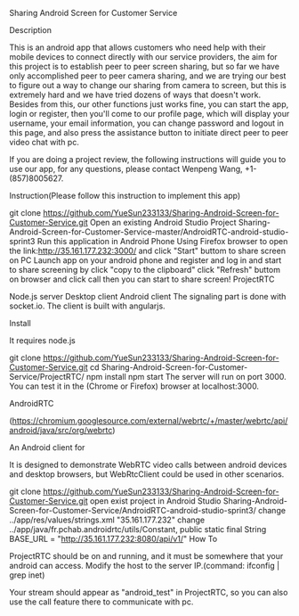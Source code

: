 Sharing Android Screen for Customer Service

Description

This is an android app that allows customers who need help with their mobile devices to connect directly with our service providers, the aim for this project is to establish peer to peer screen sharing, but so far we have only accomplished peer to peer camera sharing, and we are trying our best to figure out a way to change our sharing from camera to screen, but this is extremely hard and we have tried dozens of ways that doesn't work. Besides from this, our other functions just works fine, you can start the app, login or register, then you'll come to our profile page, which will display your username, your email information, you can change password and logout in this page, and also press the assistance button to initiate direct peer to peer video chat with pc.

If you are doing a project review, the following instructions will guide you to use our app, for any questions, please contact Wenpeng Wang, +1-(857)8005627.

Instruction(Please follow this instruction to implement this app)

git clone https://github.com/YueSun233133/Sharing-Android-Screen-for-Customer-Service.git
Open an existing Android Studio Project Sharing-Android-Screen-for-Customer-Service-master/AndroidRTC-android-studio-sprint3
Run this application in Android Phone
Using Firefox browser to open the link:http://35.161.177.232:3000/ and click "Start" buttom to share screen on PC
Launch app on your android phone and register and log in and start to share screening by click "copy to the clipboard"
click "Refresh" buttom on browser and click call then you can start to share screen!
ProjectRTC

Node.js server
Desktop client
Android client
The signaling part is done with socket.io. The client is built with angularjs.

Install

It requires node.js

git clone https://github.com/YueSun233133/Sharing-Android-Screen-for-Customer-Service.git
cd Sharing-Android-Screen-for-Customer-Service/ProjectRTC/
npm install
npm start
The server will run on port 3000. You can test it in the (Chrome or Firefox) browser at localhost:3000.

AndroidRTC

(https://chromium.googlesource.com/external/webrtc/+/master/webrtc/api/android/java/src/org/webrtc)

An Android client for

It is designed to demonstrate WebRTC video calls between android devices and desktop browsers, but WebRtcClient could be used in other scenarios.

git clone https://github.com/YueSun233133/Sharing-Android-Screen-for-Customer-Service.git
open exist project in Android Studio Sharing-Android-Screen-for-Customer-Service/AndroidRTC-android-studio-sprint3/
change ../app/res/values/strings.xml "35.161.177.232"
change ../app/java/fr.pchab.androidrtc/utils/Constant, public static final String BASE_URL = "http://35.161.177.232:8080/api/v1/"
How To

ProjectRTC should be on and running, and it must be somewhere that your android can access. Modify the host to the server IP.(command: ifconfig | grep inet)

Your stream should appear as "android_test" in ProjectRTC, so you can also use the call feature there to communicate with pc.
